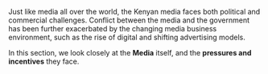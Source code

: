 Just like media all over the world, the Kenyan media faces both political and commercial challenges. Conflict between the media and the government has been further exacerbated by the changing media business environment, such as the rise of digital and shifting advertising models.

In this section, we look closely at the **Media** itself, and the **pressures and incentives** they face.

